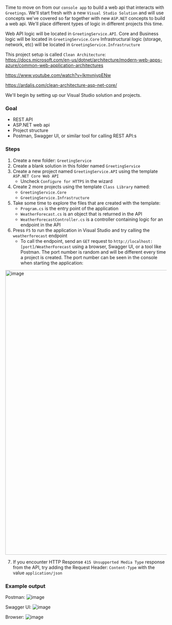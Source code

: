 Time to move on from our `console app` to build a web api that interacts with `Greetings`. We'll start fresh with a new `Visual Studio Solution` and will use concepts we've covered so far together with new `ASP.NET` concepts to build a web api. We'll place different types of logic in different projects this time.

Web API logic will be located in `GreetingService.API`.
Core and Business logic will be located in `GreetingService.Core`
Infrastructural logic (storage, network, etc) will be located in `GreetingService.Infrastructure` 

This project setup is called `Clean Architecture`:
https://docs.microsoft.com/en-us/dotnet/architecture/modern-web-apps-azure/common-web-application-architectures

https://www.youtube.com/watch?v=lkmvnjypENw

https://ardalis.com/clean-architecture-asp-net-core/

We'll begin by setting up our Visual Studio solution and projects.

### Goal
- REST API
- ASP.NET web api
- Project structure
- Postman, Swagger UI, or similar tool for calling REST API:s

### Steps
1. Create a new folder: `GreetingService`
2. Create a blank solution in this folder named `GreetingService` 
3. Create a new project named `GreetingService.API` using the template `ASP.NET Core Web API`
    - Uncheck `Configure for HTTPS` in the wizard
4. Create 2 more projects using the template `Class Library` named:
    - `GreetingService.Core`
    - `GreetingService.Infrastructure`
5. Take some time to explore the files that are created with the template:
    - `Program.cs` is the entry point of the application
    - `WeatherForecast.cs` is an object that is returned in the API
    - `WeatherForecastController.cs` is a controller containing logic for an endpoint in the API
6. Press `F5` to run the application in Visual Studio and try calling the `weatherforecast` endpoint
    -  To call the endpoint, send an `GET` request to `http://localhost:[port]/WeatherForecast` using a browser, Swagger UI, or a tool like Postman. The port number is random and will be different every time a project is created. The port number can be seen in the console when starting the application:
<img width="889" alt="image" src="https://user-images.githubusercontent.com/2921523/145539838-c81d93a3-2df9-4cc9-b71e-81c2784b922b.png">

7. If you encounter HTTP Response `415 Unsupported Media Type` response from the API, try adding the Request Header: `Content-Type` with the value `application/json`

### Example output
Postman:
![image](https://user-images.githubusercontent.com/2921523/145540442-65e5f56e-8231-403e-802e-7c9348d0366c.png)

Swagger UI:
![image](https://user-images.githubusercontent.com/2921523/145558776-bc92ce84-dfda-4b3d-bb5f-5a80e1c634b7.png)

Browser:
![image](https://user-images.githubusercontent.com/2921523/145558947-6ca9075d-d789-40cd-8f21-4eff54d68056.png)
